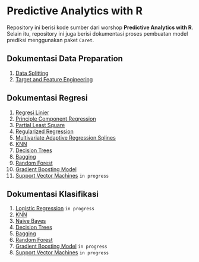 # Predictive Analytics with R

Repository ini berisi kode sumber dari worshop **Predictive Analytics with R**. Selain itu, repository ini juga berisi dokumentasi proses pembuatan model prediksi menggunakan paket `Caret`.

## Dokumentasi Data Preparation

1. [Data Splitting](https://github.com/mohrosidi/predictive_R/blob/master/feature-engineering.md#data-splitting)
2. [Target and Feature Engineering](https://github.com/mohrosidi/predictive_R/blob/master/feature-engineering.md#target-and-feature-engineering)

## Dokumentasi Regresi

1. [Regresi Linier](https://github.com/mohrosidi/predictive_R/blob/master/lm-regression.md#regresi-linier) 
2. [Principle Component Regression](https://github.com/mohrosidi/predictive_R/blob/master/pc-regression.md#principle-component-regression)
3. [Partial Least Square](https://github.com/mohrosidi/predictive_R/blob/master/pl-regression.md#partial-least-square-regression)
4. [Regularized Regression](https://github.com/mohrosidi/predictive_R/blob/master/regularized-regression.md#regularized-regression)
5. [Multivariate Adaptive Regression Splines](https://github.com/mohrosidi/predictive_R/blob/master/mars-regression.md)
6. [KNN](https://github.com/mohrosidi/predictive_R/blob/master/knn-regression.md)
7. [Decision Trees](https://github.com/mohrosidi/predictive_R/blob/master/tree-based-regression.md#decision-tree-model)
8. [Bagging](https://github.com/mohrosidi/predictive_R/blob/master/tree-based-regression.md#bagging)
9. [Random Forest](https://github.com/mohrosidi/predictive_R/blob/master/tree-based-regression.md#random-forest)
10. [Gradient Boosting Model](https://github.com/mohrosidi/predictive_R/blob/master/tree-based-regression.md#boosting)
11. [Support Vector Machines]() `in progress`

## Dokumentasi Klasifikasi

1. [Logistic Regression]() `in progress`
2. [KNN](https://github.com/mohrosidi/predictive_R/blob/master/knn-classification.md)
3. [Naive Bayes](https://github.com/mohrosidi/predictive_R/blob/master/naive-bayes-classifier.md)
4. [Decision Trees](https://github.com/mohrosidi/predictive_R/blob/master/tree-based-classification.md#decision-tree-model)
5. [Bagging](https://github.com/mohrosidi/predictive_R/blob/master/tree-based-classification.md#bagging)
6. [Random Forest](https://github.com/mohrosidi/predictive_R/blob/master/tree-based-classification.md#random-forest)
7. [Gradient Boosting Model]() `in progress`
8. [Support Vector Machines]() `in progress`

